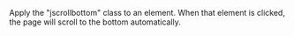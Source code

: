 Apply the "jscrollbottom" class to an element. When that element is clicked, the page will scroll to the bottom automatically.
